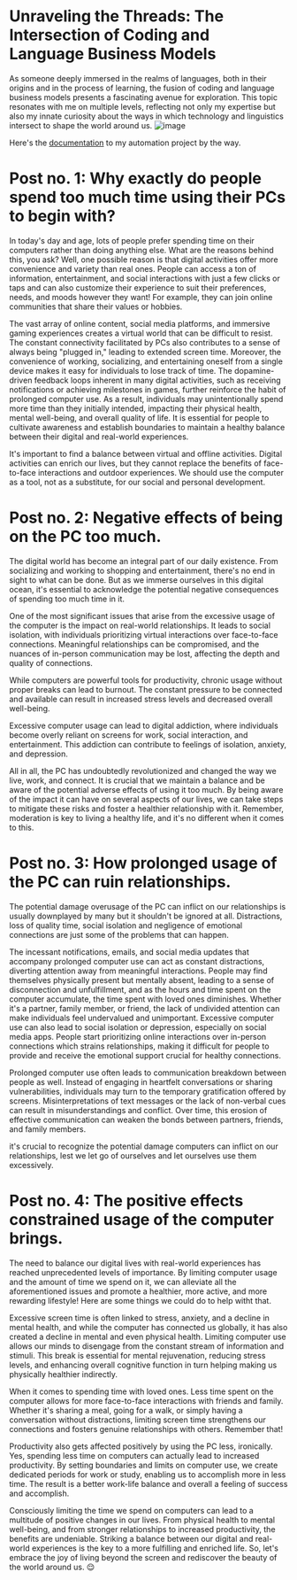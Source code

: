 # Unraveling the Threads: The Intersection of Coding and Language Business Models
As someone deeply immersed in the realms of languages, both in their origins and in the process of learning, the fusion of coding and language business models presents a fascinating avenue for exploration. This topic resonates with me on multiple levels, reflecting not only my expertise but also my innate curiosity about the ways in which technology and linguistics intersect to shape the world around us.
![image](https://github.com/23W-GBAC/Youssef.Daoud/assets/63427786/3175e622-d23c-49bb-b265-242ee8d77028)
 
Here's the [documentation](https://github.com/23W-GBAC/Youssef.Daoud/blob/practice-branch/Automation/automation.md) to my automation project by the way.
# Post no. 1: Why exactly do people spend too much time using their PCs to begin with?
In today's day and age, lots of people prefer spending time on their computers rather than doing anything else. What are the reasons behind this, you ask? Well,
one possible reason is that digital activities offer more convenience and variety than real ones. People can access a ton of information, entertainment, and social interactions with just a few clicks or taps and can also customize their experience to suit their preferences, needs, and moods however they want! For example, they can join online communities that share their values or hobbies.

The vast array of online content, social media platforms, and immersive gaming experiences creates a virtual world that can be difficult to resist. The constant connectivity facilitated by PCs also contributes to a sense of always being "plugged in," leading to extended screen time. Moreover, the convenience of working, socializing, and entertaining oneself from a single device makes it easy for individuals to lose track of time. The dopamine-driven feedback loops inherent in many digital activities, such as receiving notifications or achieving milestones in games, further reinforce the habit of prolonged computer use. As a result, individuals may unintentionally spend more time than they initially intended, impacting their physical health, mental well-being, and overall quality of life. It is essential for people to cultivate awareness and establish boundaries to maintain a healthy balance between their digital and real-world experiences.

It's important to find a balance between virtual and offline activities. Digital activities can enrich our lives, but they cannot replace the benefits of face-to-face interactions and outdoor experiences. We should use the computer as a tool, not as a substitute, for our social and personal development.
# Post no. 2: Negative effects of being on the PC too much.
The digital world has become an integral part of our daily existence. From socializing and working to shopping and entertainment, there's no end in sight to what can be done. But as we immerse ourselves in this digital ocean, it's essential to acknowledge the potential negative consequences of spending too much time in it.

One of the most significant issues that arise from the excessive usage of the computer is the impact on real-world relationships. It leads to social isolation, with individuals prioritizing virtual interactions over face-to-face connections. Meaningful relationships can be compromised, and the nuances of in-person communication may be lost, affecting the depth and quality of connections.

While computers are powerful tools for productivity, chronic usage without proper breaks can lead to burnout. The constant pressure to be connected and available can result in increased stress levels and decreased overall well-being.

Excessive computer usage can lead to digital addiction, where individuals become overly reliant on screens for work, social interaction, and entertainment. This addiction can contribute to feelings of isolation, anxiety, and depression.

All in all, the PC has undoubtedly revolutionized and changed the way we live, work, and connect. It is crucial that we maintain a balance and be aware of the potential adverse effects of using it too much. By being aware of the impact it can have on several aspects of our lives, we can take steps to mitigate these risks and foster a healthier relationship with it. Remember, moderation is key to living a healthy life, and it's no different when it comes to this.
# Post no. 3: How prolonged usage of the PC can ruin relationships.
The potential damage overusage of the PC can inflict on our relationships is usually downplayed by many but it shouldn't be ignored at all. Distractions, loss of quality time, social isolation and negligence of emotional connections are just some of the problems that can happen. 

The incessant notifications, emails, and social media updates that accompany prolonged computer use can act as constant distractions, diverting attention away from meaningful interactions. People may find themselves physically present but mentally absent, leading to a sense of disconnection and unfulfillment, and as the hours and time spent on the computer accumulate, the time spent with loved ones diminishes. Whether it's a partner, family member, or friend, the lack of undivided attention can make individuals feel undervalued and unimportant. Excessive computer use can also lead to social isolation or depression, especially on social media apps. People start prioritizing online interactions over in-person connections which strains relationships, making it difficult for people to provide and receive the emotional support crucial for healthy connections.

Prolonged computer use often leads to communication breakdown between people as well. Instead of engaging in heartfelt conversations or sharing vulnerabilities, individuals may turn to the temporary gratification offered by screens. Misinterpretations of text messages or the lack of non-verbal cues can result in misunderstandings and conflict. Over time, this erosion of effective communication can weaken the bonds between partners, friends, and family members.

it's crucial to recognize the potential damage computers can inflict on our relationships, lest we let go of ourselves and let ourselves use them excessively.
# Post no. 4: The positive effects constrained usage of the computer brings.
The need to balance our digital lives with real-world experiences has reached unprecedented levels of importance. By limiting computer usage and the amount of time we spend on it,  we can alleviate all the aforementioned issues and promote a healthier, more active, and more rewarding lifestyle! Here are some things we could do to help witht that.

Excessive screen time is often linked to stress, anxiety, and a decline in mental health, and while the computer has connected us globally, it has also created a decline in mental and even physical health. Limiting computer use allows our minds to disengage from the constant stream of information and stimuli. This break is essential for mental rejuvenation, reducing stress levels, and enhancing overall cognitive function in turn helping making us physically healthier indirectly.

When it comes to spending time with loved ones. Less time spent on the computer allows for more face-to-face interactions with friends and family. Whether it's sharing a meal, going for a walk, or simply having a conversation without distractions, limiting screen time strengthens our connections and fosters genuine relationships with others. Remember that!

Productivity also gets affected positively by using the PC less, ironically. Yes, spending less time on computers can actually lead to increased productivity. By setting boundaries and limits on computer use, we create dedicated periods for work or study, enabling us to accomplish more in less time. The result is a better work-life balance and overall a feeling of success and accomplish.

Consciously limiting the time we spend on computers can lead to a multitude of positive changes in our lives. From physical health to mental well-being, and from stronger relationships to increased productivity, the benefits are undeniable. Striking a balance between our digital and real-world experiences is the key to a more fulfilling and enriched life. So, let's embrace the joy of living beyond the screen and rediscover the beauty of the world around us. 😌
